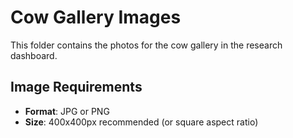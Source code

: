 # Cow Gallery Images

This folder contains the photos for the cow gallery in the research dashboard.

## Image Requirements
- **Format**: JPG or PNG
- **Size**: 400x400px recommended (or square aspect ratio)